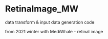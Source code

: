 # RetinaImage_MW
data transform  & input data generation code


from 2021 winter with MediWhale - retinal image



